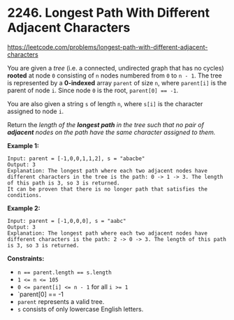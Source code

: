# 2246. Longest Path With Different Adjacent Characters

https://leetcode.com/problems/longest-path-with-different-adjacent-characters

You are given a _tree_ (i.e. a connected, undirected graph that has no cycles) **rooted** at node `0` consisting of `n` nodes numbered from `0` to `n - 1`. The tree is represented by a **0-indexed** array `parent` of size `n`, where `parent[i]` is the parent of node `i`. Since node `0` is the root, `parent[0] == -1`.

You are also given a string `s` of length `n`, where `s[i]` is the character assigned to node `i`.

Return the _length of the_ **_longest path_** _in the tree such that no pair of_ **_adjacent_** _nodes on the path have the same character assigned to them._

**Example 1:**

```
Input: parent = [-1,0,0,1,1,2], s = "abacbe"
Output: 3
Explanation: The longest path where each two adjacent nodes have different characters in the tree is the path: 0 -> 1 -> 3. The length of this path is 3, so 3 is returned.
It can be proven that there is no longer path that satisfies the conditions.
```

**Example 2:**

```
Input: parent = [-1,0,0,0], s = "aabc"
Output: 3
Explanation: The longest path where each two adjacent nodes have different characters is the path: 2 -> 0 -> 3. The length of this path is 3, so 3 is returned.
```

**Constraints:**

- `n == parent.length == s.length`
- `1 <= n <= 105`
- `0 <= parent[i] <= n - 1` for all `i >= 1`
- `parent[0] == -1
- `parent` represents a valid tree.
- `s` consists of only lowercase English letters.
